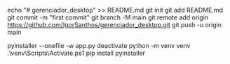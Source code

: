 echo "# gerenciador_desktop" >> README.md
git init
git add README.md
git commit -m "first commit"
git branch -M main
git remote add origin https://github.com/IgorSanthos/gerenciador_desktop.git
git push -u origin main


pyinstaller --onefile -w app.py
deactivate
python -m venv venv
.\venv\Scripts\Activate.ps1
pip install pyinstaller